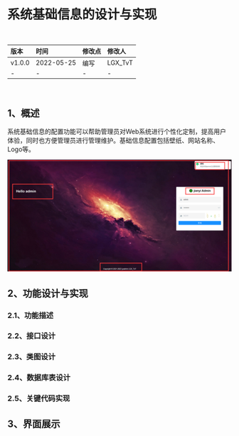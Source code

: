 # 系统基础信息的设计与实现

<br/>

| 版本   | 时间       | 修改点 | 修改人  |
| :----- | :--------- | :----- | :------ |
| v1.0.0 | 2022-05-25 | 编写   | LGX_TvT |
| -      | -          | -      | -       |

<br/>

## 1、概述

系统基础信息的配置功能可以帮助管理员对Web系统进行个性化定制，提高用户体验，同时也方便管理员进行管理维护。基础信息配置包括壁纸、网站名称、Logo等。



![image-20230601100501679](%E7%B3%BB%E7%BB%9F%E5%9F%BA%E7%A1%80%E4%BF%A1%E6%81%AF%E7%9A%84%E8%AE%BE%E8%AE%A1%E4%B8%8E%E5%AE%9E%E7%8E%B0.assets/image-20230601100501679-16855851053053-16871409673451.png)



## 2、功能设计与实现





### 2.1、功能描述



### 2.2、接口设计



### 2.3、类图设计



### 2.4、数据库表设计



### 2.5、关键代码实现





## 3、界面展示



